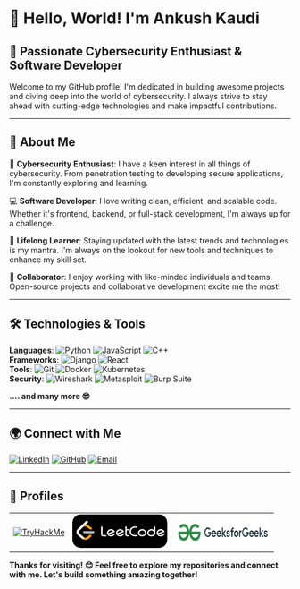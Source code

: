 # 👋 Hello, World! I'm Ankush Kaudi

## 🚀 Passionate Cybersecurity Enthusiast & Software Developer

Welcome to my GitHub profile! I'm dedicated in building awesome projects and diving deep into the world of cybersecurity. I always strive to stay ahead with cutting-edge technologies and make impactful contributions.

---

## 🌟 About Me

🔐 **Cybersecurity Enthusiast**: I have a keen interest in all things of cybersecurity. From penetration testing to developing secure applications, I'm constantly exploring and learning.    

💻 **Software Developer**: I love writing clean, efficient, and scalable code. Whether it's frontend, backend, or full-stack development, I'm always up for a challenge.    

🌱 **Lifelong Learner**: Staying updated with the latest trends and technologies is my mantra. I'm always on the lookout for new tools and techniques to enhance my skill set.     

🤝 **Collaborator**: I enjoy working with like-minded individuals and teams. Open-source projects and collaborative development excite me the most!

---

## 🛠️ Technologies & Tools

**Languages**: ![Python](https://img.shields.io/badge/-Python-3776AB?style=flat&logo=python&logoColor=white) ![JavaScript](https://img.shields.io/badge/-JavaScript-F7DF1E?style=flat&logo=javascript&logoColor=black) ![C++](https://img.shields.io/badge/-C++-00599C?style=flat&logo=cplusplus&logoColor=white)    
**Frameworks**: ![Django](https://img.shields.io/badge/-Django-092E20?style=flat&logo=django&logoColor=white) ![React](https://img.shields.io/badge/-React-61DAFB?style=flat&logo=react&logoColor=black)    
**Tools**: ![Git](https://img.shields.io/badge/-Git-F05032?style=flat&logo=git&logoColor=white) ![Docker](https://img.shields.io/badge/-Docker-2496ED?style=flat&logo=docker&logoColor=white) ![Kubernetes](https://img.shields.io/badge/-Kubernetes-326CE5?style=flat&logo=kubernetes&logoColor=white)    
**Security**: ![Wireshark](https://img.shields.io/badge/-Wireshark-1679A7?style=flat&logo=wireshark&logoColor=white) ![Metasploit](https://img.shields.io/badge/-Metasploit-0576C0?style=flat&logo=metasploit&logoColor=white) ![Burp Suite](https://img.shields.io/badge/-Burp%20Suite-FF4A00?style=flat&logo=burpsuite&logoColor=white)    

**.... and many more 😎**

---

## 🌍 Connect with Me

[![LinkedIn](https://img.shields.io/badge/-LinkedIn-0077B5?style=flat&logo=linkedin&logoColor=white)](https://www.linkedin.com/in/ankushkaudi)
[![GitHub](https://img.shields.io/badge/-GitHub-181717?style=flat&logo=github&logoColor=white)](https://github.com/ankushkaudi12)
[![Email](https://img.shields.io/badge/Gmail-D14836?style=flat&logo=gmail&logoColor=white)](mailto:ankushkaudi12@gmail.com)

---

<!-- ## 🚧 Projects & Contributions

Check out some of my key projects:

- **[Project 1](https://github.com/yourusername/project1)**: Brief description of Project 1.
- **[Project 2](https://github.com/yourusername/project2)**: Brief description of Project 2.
- **[Project 3](https://github.com/yourusername/project3)**: Brief description of Project 3.

---

-->


## 👤 Profiles

<table style="border-collapse: collapse; border: none;">
  <tr style="border: none;">
    <td style="border: none;">
      <a href="https://tryhackme.com/p/ankushkaudi">
        <img src="https://tryhackme-badges.s3.amazonaws.com/ankushkaudi.png" alt="TryHackMe" width="200" height="60">
      </a>
    </td>
    <td style="border: none;">
      <a href="https://leetcode.com/u/itsbunny_07">
        <img src="https://github.com/ankushkaudi12/ankushkaudi12/blob/main/Logos/LeetCode.png" alt="LeetCode" width="170" height="60" style="border-radius: 15px;">
      </a>
    </td>
    <td style="border: none;">
      <a href="https://www.geeksforgeeks.org/user/itsbunny_07/">
        <img src="https://github.com/ankushkaudi12/ankushkaudi12/blob/main/Logos/GeeksForGeeks.jpeg" alt="LeetCode" width="170" height="60" style="border-radius: 15px;">
      </a>
    </td>
  </tr>
</table>

**Thanks for visiting! 😊 Feel free to explore my repositories and connect with me. Let's build something amazing together!**

